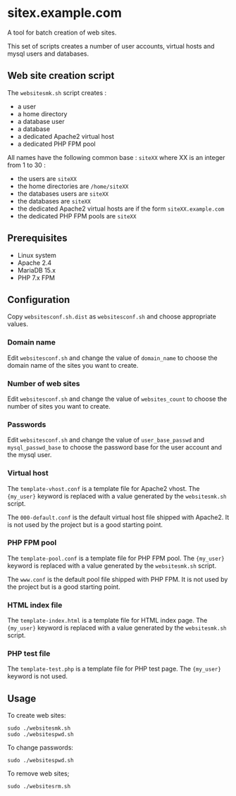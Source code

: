 # sitex.example.com

A tool for batch creation of web sites.

This set of scripts creates a number of user accounts, virtual hosts and mysql users and databases.

## Web site creation script

The `websitesmk.sh` script creates :

- a user
- a home directory
- a database user
- a database
- a dedicated Apache2 virtual host
- a dedicated PHP FPM pool

All names have the following common base : `siteXX` where XX is an integer from 1 to 30 :

- the users are `siteXX`
- the home directories are `/home/siteXX`
- the databases users are `siteXX`
- the databases are `siteXX`
- the dedicated Apache2 virtual hosts are if the form `siteXX.example.com`
- the dedicated PHP FPM pools are `siteXX`

## Prerequisites

- Linux system
- Apache 2.4
- MariaDB 15.x
- PHP 7.x FPM

## Configuration

Copy `websitesconf.sh.dist` as `websitesconf.sh` and choose appropriate values.

### Domain name

Edit `websitesconf.sh` and change the value of `domain_name` to choose the domain name of the sites you want to create.

### Number of web sites

Edit `websitesconf.sh` and change the value of `websites_count` to choose the number of sites you want to create.

### Passwords

Edit `websitesconf.sh` and change the value of `user_base_passwd` and `mysql_passwd_base` to choose the password base for the user account and the mysql user.

### Virtual host

The `template-vhost.conf` is a template file for Apache2 vhost.
The `{my_user}` keyword is replaced with a value generated by the `websitesmk.sh` script.

The `000-default.conf` is the default virtual host file shipped with Apache2.
It is not used by the project but is a good starting point.

### PHP FPM pool

The `template-pool.conf` is a template file for PHP FPM pool.
The `{my_user}` keyword is replaced with a value generated by the `websitesmk.sh` script.

The `www.conf` is the default pool file shipped with PHP FPM.
It is not used by the project but is a good starting point.

### HTML index file

The `template-index.html` is a template file for HTML index page.
The `{my_user}` keyword is replaced with a value generated by the `websitesmk.sh` script.

### PHP test file

The `template-test.php` is a template file for PHP test page.
The `{my_user}` keyword is not used.

## Usage

To create web sites:

	sudo ./websitesmk.sh
	sudo ./websitespwd.sh

To change passwords:

	sudo ./websitespwd.sh

To remove web sites;

	sudo ./websitesrm.sh

